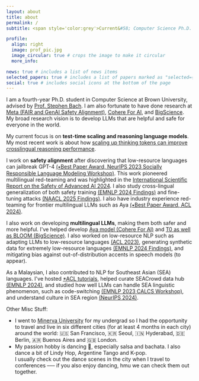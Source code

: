```yaml
---
layout: about
title: about
permalink: /
subtitle: <span style='color:grey'>Current&#58; Computer Science Ph.D. @ Brown University<br>Past&#58; Research Scientist Intern @ <a href='https://ai.meta.com/' style='color:#222222'>Meta AI</a>, Research Collaborator @ <a href='https://cohere.com/research' style='color:#222222'>Cohere For AI</a></span>

profile:
  align: right
  image: prof_pic.jpg
  image_circular: true # crops the image to make it circular
  more_info: 

news: true # includes a list of news items
selected_papers: true # includes a list of papers marked as "selected={true}"
social: true # includes social icons at the bottom of the page
---
```


I am a fourth-year Ph.D. student in Computer Science at Brown University, advised by [Prof. Stephen Bach](https://scholar.google.com/citations?user=hs6pGXoAAAAJ&hl=en). I am also fortunate to have done research at [Meta (FAIR and GenAI Safety Alignment)](https://ai.meta.com/research/), [Cohere For AI](https://cohere.com/research/aya), and [BigScience](https://bigscience.huggingface.co/). My broad research vision is to develop LLMs that are helpful and safe for everyone in the world.

My current focus is on **test-time scaling and reasoning language models**. My most recent work is about how [scaling up thinking tokens can improve crosslingual reasoning performance](https://arxiv.org/abs/2505.05408).

I work on **safety alignment** after discovering that low-resource languages can jailbreak GPT-4 [(&#11089;Best Paper Award, NeurIPS 2023 Socially Responsible Language Modeling Workshop)](https://arxiv.org/abs/2310.02446). This work pioneered multilingual red-teaming and was highlighted in the [International Scientific Report on the Safety of Advanced AI 2024](https://www.gov.uk/government/publications/international-scientific-report-on-the-safety-of-advanced-ai). I also study cross-lingual generalization of both safety training [(EMNLP 2024 Findings)](https://arxiv.org/abs/2406.16235) and fine-tuning attacks [(NAACL 2025 Findings)](https://arxiv.org/abs/2410.18210). I also have industry experience red-teaming for frontier multilingual LLMs such as Aya [(&#11089;Best Paper Award, ACL 2024)](https://arxiv.org/abs/2402.07827).

I also work on developing **multilingual LLMs**, making them both safer and more helpful. I've helped develop [Aya model (Cohere For AI)](https://cohere.com/research/aya) and [T0 as well as BLOOM (BigScience)](https://bigscience.huggingface.co/). I also worked on low-resource NLP such as adapting LLMs to low-resource languages [(ACL 2023)](https://arxiv.org/abs/2212.09535), generating synthetic data for extremely low-resource languages [(EMNLP 2024 Findings)](https://arxiv.org/abs/2402.14086), and mitigating bias against out-of-distribution accents in speech models (to appear).

<!-- - **Meta AI (FAIR)**: I study how to collect data to make Massively Multilingual Speech models robust to accents.
- **Cohere For AI**: In addition to safety red-teaming the [Aya model](https://arxiv.org/abs/2402.07827), I also worked as a language ambassador for the Malay language for the [Aya dataset](https://arxiv.org/abs/2402.06619).
- **BigScience**: I led the language adaptation project for BLOOM, known as [BLOOM+1](https://arxiv.org/abs/2212.09535). I also helped developed [T0](https://arxiv.org/abs/2110.08207), [BLOOM](https://arxiv.org/abs/2211.05100), and [mT0/BLOOMZ](https://arxiv.org/abs/2211.01786).  -->
  
As a Malaysian, I also contributed to NLP for Southeast Asian (SEA) languages. I've hosted [*ACL tutorials](https://aclanthology.org/2023.ijcnlp-tutorials.2/), helped curate SEACrowd data hub [(EMNLP 2024)](https://arxiv.org/abs/2406.10118), and studied how well LLMs can handle SEA linguistic phenomenon, such as code-switching [(EMNLP 2023 CALCS Workshop)](https://arxiv.org/abs/2303.13592), and understand culture in SEA region [(NeurIPS 2024)](https://arxiv.org/abs/2406.05967).

Other Misc Stuff:
- I went to [Minerva University](https://www.minerva.edu/) for my undergrad so I had the opportunity to travel and live in six different cities (for at least 4 months in each city) around the world: 🇺🇸 San Francisco, 🇰🇷 Seoul, 🇮🇳 Hyderabad, 🇩🇪 Berlin, 🇦🇷 Buenos Aires and 🇬🇧 London. 
- My passion hobby is dancing 🕺, especially salsa and bachata. I also dance a bit of Lindy Hop, Argentine Tango and K-pop. <br>I usually check out the dance scenes in the city when I travel to conferences ––– if you also enjoy dancing, hmu we can check them out together.

